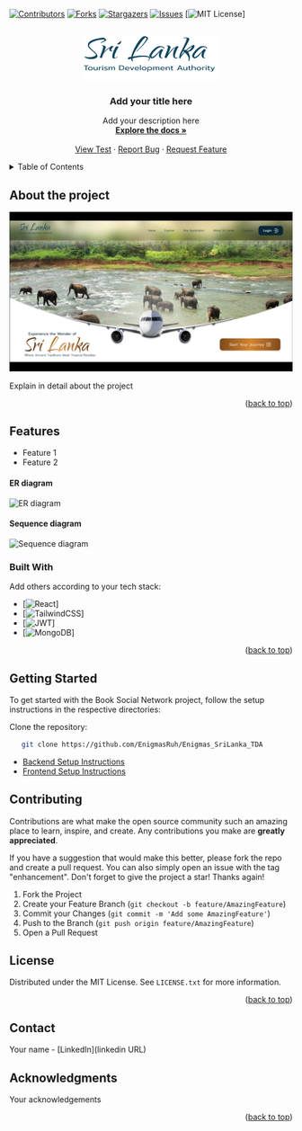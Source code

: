 <a id="readme-top"></a>

<!-- PROJECT SHIELDS -->

[![Contributors][contributors-shield]][contributors-url]
[![Forks][forks-shield]][forks-url]
[![Stargazers][stars-shield]][stars-url]
[![Issues][issues-shield]][issues-url]
[![MIT License][license-shield]]

<!-- PROJECT LOGO -->
<br />
<div align="center">
  <a href="https://github.com/EnigmasRuh/Enigmas_SriLanka_TDA">
    <img src="images/logo.png" alt="Logo" width="240" height="80">
  </a>

<h3 align="center">Add your title here</h3>

  <p align="center">
    Add your description here
    <br />
    <a href="https://github.com/ckekula/wedding-directory"><strong>Explore the docs »</strong></a>
    <br />
    <br />
    <a href="https://github.com/ckekula/wedding-directory">View Test</a>
    ·
    <a href="https://github.com/ckekula/wedding-directory/issues/new?labels=bug&template=bug-report---.md">Report Bug</a>
    ·
    <a href="https://github.com/ckekula/wedding-directory/issues/new?labels=enhancement&template=feature-request---.md">Request Feature</a>
  </p>
</div>


<!-- TABLE OF CONTENTS -->
<details>
  <summary>Table of Contents</summary>
  <ol>
    <li><a href="#about-the-project">About The Project</a></li>
    <li><a href="#built-with">Built With</a></li>
    <li><a href="#getting-started">Getting Started</a></li>
    <li><a href="#contributing">Contributing</a></li>
    <li><a href="#license">License</a></li>
    <li><a href="#contact">Contact</a></li>
    <li><a href="#acknowledgments">Acknowledgments</a></li>
  </ol>
</details>

<!-- ABOUT THE PROJECT -->

## About the project

![Product Name Screen Shot][product-screenshot]

Explain in detail about the project

<p align="right">(<a href="#readme-top">back to top</a>)</p>

## Features

- Feature 1
- Feature 2

#### ER diagram

![ER diagram](images/er-diagram.png)


#### Sequence diagram

![Sequence diagram](images/sequence-diagram.png)


### Built With

Add others according to your tech stack:

- [![React][React.js]]
- [![TailwindCSS][TailwindCSS]]
- [![JWT][JWT]]
- [![MongoDB][MongoDB]]

<p align="right">(<a href="#readme-top">back to top</a>)</p>

<!-- GETTING STARTED -->

## Getting Started

To get started with the Book Social Network project, follow the setup instructions in the respective directories:

Clone the repository:

```bash
   git clone https://github.com/EnigmasRuh/Enigmas_SriLanka_TDA
```

- [Backend Setup Instructions](Frontend/README.md)
- [Frontend Setup Instructions](Backend/README.md)

<!-- CONTRIBUTING -->

## Contributing

Contributions are what make the open source community such an amazing place to learn, inspire, and create. Any contributions you make are **greatly appreciated**.

If you have a suggestion that would make this better, please fork the repo and create a pull request. You can also simply open an issue with the tag "enhancement".
Don't forget to give the project a star! Thanks again!

1. Fork the Project
2. Create your Feature Branch (`git checkout -b feature/AmazingFeature`)
3. Commit your Changes (`git commit -m 'Add some AmazingFeature'`)
4. Push to the Branch (`git push origin feature/AmazingFeature`)
5. Open a Pull Request

<!-- LICENSE -->

## License

Distributed under the MIT License. See `LICENSE.txt` for more information.

<p align="right">(<a href="#readme-top">back to top</a>)</p>

<!-- CONTACT -->

## Contact

Your name - [LinkedIn](linkedin URL)

<!-- ACKNOWLEDGMENTS -->

## Acknowledgments

Your acknowledgements

<p align="right">(<a href="#readme-top">back to top</a>)</p>

<!-- MARKDOWN LINKS & IMAGES -->
<!-- https://www.markdownguide.org/basic-syntax/#reference-style-links -->

[contributors-shield]: https://img.shields.io/github/contributors/ckekula/wedding-directory.svg?style=for-the-badge
[contributors-url]: https://github.com/ckekula/wedding-directory/graphs/contributors
[forks-shield]: https://img.shields.io/github/forks/ckekula/wedding-directory.svg?style=for-the-badge
[forks-url]: https://github.com/ckekula/wedding-directory/network/members
[stars-shield]: https://img.shields.io/github/stars/ckekula/wedding-directory.svg?style=for-the-badge
[stars-url]: https://github.com/ckekula/wedding-directory/stargazers
[issues-shield]: https://img.shields.io/github/issues/ckekula/wedding-directory.svg?style=for-the-badge
[issues-url]: https://github.com/ckekula/wedding-directory/issues
[license-shield]: https://img.shields.io/github/license/ckekula/wedding-directory.svg?style=for-the-badge
[linkedin-shield]: https://img.shields.io/badge/-LinkedIn-black.svg?style=for-the-badge&logo=linkedin&colorB=555
[linkedin-url]: https://linkedin.com/in/linkedin_username
[product-screenshot]: images/screenshot.png
[React.js]: https://img.shields.io/badge/React-20232A?style=for-the-badge&logo=react&logoColor=61DAFB
[TailwindCSS]: https://img.shields.io/badge/tailwindcss-%2338B2AC.svg?style=for-the-badge&logo=tailwind-css&logoColor=white
[JWT]: https://img.shields.io/badge/JWT-black?style=for-the-badge&logo=JSON%20web%20tokens
[JWT-url]: https://jwt.io/
[MongoDB]: https://img.shields.io/badge/MongoDB-%234ea94b.svg?style=for-the-badge&logo=mongodb&logoColor=white
